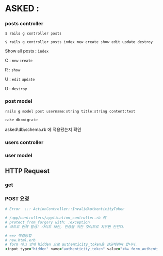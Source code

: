 # ASKED : 

### posts controller

`$ rails g controller posts`

`$ rails g controller posts index new create show edit update destroy`



Show all posts : `index`

C :  `new` `create`

R : `show`

U : `edit` `update`

D : `destroy`



### post model

`rails g model post username:string title:string content:text`

`rake db:migrate` 

asked\db\schema.rb 에 적용됐는지 확인



### users controller



### user model







## HTTP Request

### get

### POST 요청

```ruby
# Error  ::: ActionController::InvalidAuthenticityToken

# /app/controllers/application_controller.rb 에 
# protect_from_forgery with: :exception
# 코드로 인해 발생! 사이트 보안, 인증을 위한 것이므로 지우면 안된다.

# ==> 해결방법
# new.html.erb 
# form 태그 안에 hidden 으로 authenticity_token을 전달해줘야 합니다.
<input type="hidden" name="authenticity_token" value="<%= form_authenticity_token %>"/>
```

